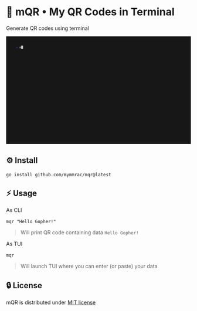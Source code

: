 # :white_square_button: mQR • My QR Codes in Terminal

Generate QR codes using terminal

<img src="docs/demo.gif" alt="Demo example" width="600px">

## :gear: Install

```shell
go install github.com/mymmrac/mqr@latest
```

## :zap: Usage

As CLI

```shell
mqr "Hello Gopher!"
```

> Will print QR code containing data `Hello Gopher!`

As TUI

```shell
mqr
```

> Will launch TUI where you can enter (or paste) your data

## :lock: License

mQR is distributed under [MIT license](LICENSE)
